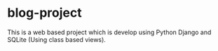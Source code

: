 # blog-project
This is a web based project which is develop using Python Django and SQLite (Using class based views).
